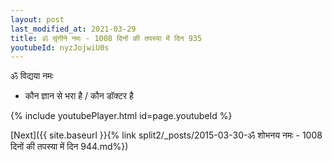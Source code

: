 ```yaml
---
layout: post
last_modified_at: 2021-03-29
title: ॐ सृंगीने नमः - 1008 दिनों की तपस्या में दिन 935
youtubeId: nyzJojwiU0s
---
```

 
 
 ॐ विद्यया नमः  
 
 -  कौन ज्ञान से भरा है / कौन डॉक्टर है 
 
  
 
  
 
 
 
 
 
 


{% include youtubePlayer.html id=page.youtubeId %}
 
[Next]({{ site.baseurl }}{% link  split2/_posts/2015-03-30-ॐ शोभनय नमः - 1008 दिनों की तपस्या में दिन 944.md%})
 

